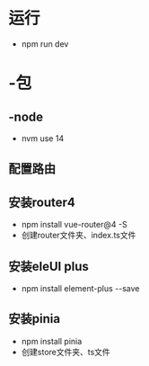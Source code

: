 # 运行

- npm run dev

# -包

## -node

- nvm use 14

## 配置路由

## 安装router4
 - npm install vue-router@4 -S
 -  创建router文件夹、index.ts文件

## 安装eleUI plus
 - npm install element-plus --save

## 安装pinia
 -  npm install pinia
 -  创建store文件夹、ts文件